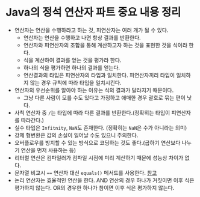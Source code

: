 # Java의 정석 연산자 파트 중요 내용 정리

- 연산자는 연산을 수행하라고 하는 것, 피연산자는 여러 개가 될 수 있다.
  - 연산자는 연산을 수행하고 나면 항상 결과를 반환한다.
  - 연산자와 피연산자의 조합을 통해 계산하고자 하는 것을 표현한 것을 식이라 한다.
  - 식을 계산하여 결과를 얻는 것을 평가라 한다.
  - 하나의 식을 평가하면 하나의 결과를 얻는다.
  - 연산결과의 타입은 피연산자의 타입과 일치한다. 피연산자끼리 타입이 일치하지 않는 경우 규칙에 따라 타입을 일치시킨다.
- 연산자의 우선순위를 알아야 하는 이유는 식의 결과가 달라지기 때문이다.
  - 그냥 다른 사람이 모를 수도 있다고 가정하고 애매한 경우 괄호로 묶는 편이 낫다.
- 사칙 연산자 중 `/`는 타입에 따라 다른 결과를 반환한다.(정확히는 타입이 피연산자를 따라간다.)
- 실수 타입은 `Infitnity`, `NaN`도 존재한다. (정확히는 `NaN`은 수가 아니라는 의미)
- 강제 형변환은 값의 손실이 일어날 수도 있으니 주의한다.
- 오버플로우를 방지할 수 있는 방식으로 코딩하는 것도 좋다.(곱하기 연산보다 나누기 연산을 먼저 사용하는 등)
- 리터럴 연산은 컴파일러가 컴파일 시점에 미리 계산하기 때문에 성능상 차이가 없다.
- 문자열 비교시 `==` 연산자 대신 `equals()` 메서드를 사용한다. [참고](./equality-and-identity.md)
- 논리 연산자는 효율적인 연산을 한다. AND 연산의 경우 하나가 거짓이면 이후 식은 평가하지 않는다. OR의 경우한 하나가 참이면 이후 식은 평가하지 않는다.
